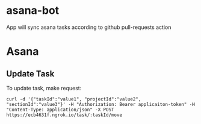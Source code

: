 # asana-bot
App will sync asana tasks according to github pull-requests action

# Asana

## Update Task

To update task, make request:

    curl -d '{"taskId":"value1", "projectId":"value2", "sectionId":"value3"}' -H "Authorization: Bearer applicaiton-token" -H "Content-Type: application/json" -X POST https://ecb4631f.ngrok.io/task/:taskId/move 

